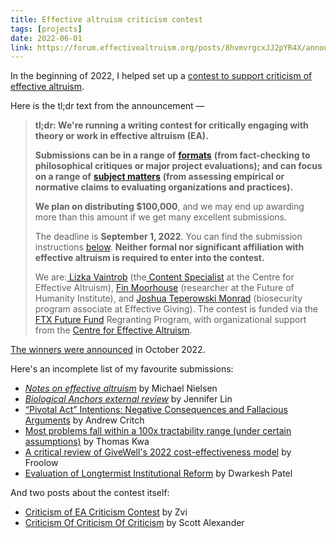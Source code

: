 ```yaml
---
title: Effective altruism criticism contest
tags: [projects]
date: 2022-06-01
link: https://forum.effectivealtruism.org/posts/8hvmvrgcxJJ2pYR4X/announcing-a-contest-ea-criticism-and-red-teaming
---
```


In the beginning of 2022, I helped set up a [contest to support criticism of effective altruism](https://forum.effectivealtruism.org/posts/8hvmvrgcxJJ2pYR4X/announcing-a-contest-ea-criticism-and-red-teaming).

Here is the tl;dr text from the announcement —

> **tl;dr: We're running a writing contest for critically engaging with theory or work in effective altruism (EA).** 
>
> **Submissions can be in a range of** [**formats**](https://forum.effectivealtruism.org/posts/8hvmvrgcxJJ2pYR4X/announcing-a-contest-ea-criticism-and-red-teaming#Formats) **(from fact-checking to philosophical critiques or major project evaluations); and can focus on a range of** [**subject matters**](https://forum.effectivealtruism.org/posts/8hvmvrgcxJJ2pYR4X/announcing-a-contest-ea-criticism-and-red-teaming#What_to_submit) **(from assessing empirical or normative claims to evaluating organizations and practices).** 
>
>**We plan on distributing $100,000**, and we may end up awarding more than this amount if we get many excellent submissions. 
>
>The deadline is **September 1, 2022**. You can find the submission instructions [below](https://forum.effectivealtruism.org/posts/8hvmvrgcxJJ2pYR4X/announcing-a-contest-ea-criticism-and-red-teaming#How_to_apply). **Neither formal nor significant affiliation with effective altruism is required to enter into the contest.**
>
>We are:[ Lizka Vaintrob](https://forum.effectivealtruism.org/users/lizka) (the[ Content Specialist](https://forum.effectivealtruism.org/posts/aeR2Pses3TjWW8H9t/hello-from-the-new-content-specialist-at-cea) at the Centre for Effective Altruism), [Fin Moorhouse](https://forum.effectivealtruism.org/users/finm) (researcher at the Future of Humanity Institute), and [Joshua Teperowski Monrad](https://forum.effectivealtruism.org/users/jtm) (biosecurity program associate at Effective Giving). The contest is funded via the [FTX Future Fund](https://forum.effectivealtruism.org/topics/future-fund) Regranting Program, with organizational support from the [Centre for Effective Altruism](https://forum.effectivealtruism.org/topics/centre-for-effective-altruism-1).

[The winners were announced](https://forum.effectivealtruism.org/posts/YgbpxJmEdFhFGpqci/winners-of-the-ea-criticism-and-red-teaming-contest) in October 2022.

Here's an incomplete list of my favourite submissions:

- [*Notes on effective altruism*](https://forum.effectivealtruism.org/posts/JBAPssaYMMRfNqYt7/michael-nielsen-s-notes-on-effective-altruism) by Michael Nielsen
- [*Biological Anchors external review*](https://docs.google.com/document/d/1_GqOrCo29qKly1z48-mR86IV7TUDfzaEXxD3lGFQ8Wk/edit) by Jennifer Lin
- [“Pivotal Act” Intentions: Negative Consequences and Fallacious Arguments](https://forum.effectivealtruism.org/posts/q6t5zKCg5peZA92Zu/pivotal-act-intentions-negative-consequences-and-fallacious) by Andrew Critch
- [Most problems fall within a 100x tractability range (under certain assumptions)](https://forum.effectivealtruism.org/posts/4rGpNNoHxxNyEHde3/most-problems-fall-within-a-100x-tractability-range-under) by Thomas Kwa
- [A critical review of GiveWell's 2022 cost-effectiveness model](https://forum.effectivealtruism.org/posts/6dtwkwBrHBGtc3xes/a-critical-review-of-givewell-s-2022-cost-effectiveness) by Froolow
- [Evaluation of Longtermist Institutional Reform](https://forum.effectivealtruism.org/posts/v4Z6phNcDsdXtzj2K/evaluation-of-longtermist-institutional-reform) by Dwarkesh Patel

And two posts about the contest itself:

- [Criticism of EA Criticism Contest](https://forum.effectivealtruism.org/posts/qjMPATBLM5p4ABcEB/criticism-of-ea-criticism-contest) by Zvi
- [Criticism Of Criticism Of Criticism](https://astralcodexten.substack.com/p/criticism-of-criticism-of-criticism) by Scott Alexander